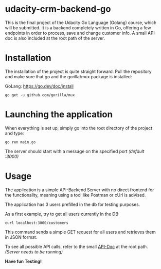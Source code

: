 # udacity-crm-backend-go

This is the final project of the Udacity Go Language (Golang) course, which will be submitted.
It is a backend completely written in Go, offering a few endpoints in order to process, save and change customer info.
A small API doc is also included at the root path of the server.

# Installation

The installation of the project is quite straight forward.
Pull the repository and make sure that go and the gorilla/mux package is installed:

GoLang: 
https://go.dev/doc/install
```
go get -u github.com/gorilla/mux
```
# Launching the application
When everything is set up, simply go into the root directory of the project and type:
```
go run main.go
```
The server should start with a message on the specified port _(default :3000)_

# Usage
The application is a simple API-Backend Server with no direct frontend for the functionality, meaning using a tool like Postman or cUrl is advised.

The application has 3 users prefilled in the db for testing purposes.

As a first example, try to get all users currently in the DB:

```
curl localhost:3000/customers
```

This command sends a simple GET request for all users and retrieves them in JSON format.

To see all possible API calls, refer to the small [API-Doc](http://localhost:3000/) at the root path. _(Server needs to be running)_

__Have fun Testing!__